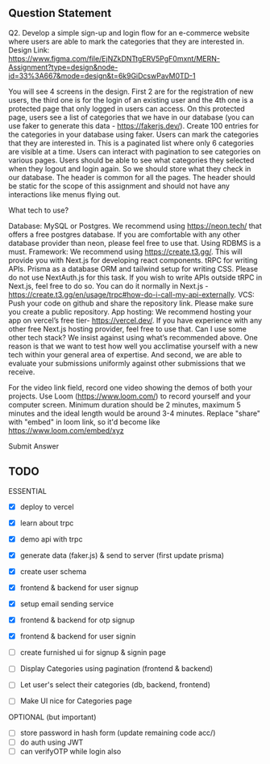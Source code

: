 
## Question Statement

Q2. Develop a simple sign-up and login flow for an e-commerce website where users are able to mark the categories that they are interested in. Design Link: https://www.figma.com/file/EjNZkDNTtgERV5PgF0mxnt/MERN-Assignment?type=design&node-id=33%3A667&mode=design&t=6k9GiDcswPavM0TD-1

You will see 4 screens in the design. First 2 are for the registration of new users, the third one is for the login of an existing user and the 4th one is a protected page that only logged in users can access. On this protected page, users see a list of categories that we have in our database (you can use faker to generate this data - https://fakerjs.dev/). Create 100 entries for the categories in your database using faker. Users can mark the categories that they are interested in. This is a paginated list where only 6 categories are visible at a time. Users can interact with pagination to see categories on various pages. Users should be able to see what categories they selected when they logout and login again. So we should store what they check in our database.
The header is common for all the pages. The header should be static for the scope of this assignment and should not have any interactions like menus flying out.

What tech to use?

Database: MySQL or Postgres. We recommend using https://neon.tech/ that offers a free postgres database. If you are comfortable with any other database provider than neon, please feel free to use that. Using RDBMS is a must.
Framework: We recommend using https://create.t3.gg/. This will provide you with Next.js for developing react components. tRPC for writing APIs. Prisma as a database ORM and tailwind setup for writing CSS. Please do not use NextAuth.js for this task. If you wish to write APIs outside tRPC in Next.js, feel free to do so. You can do it normally in Next.js - https://create.t3.gg/en/usage/trpc#how-do-i-call-my-api-externally.
VCS: Push your code on github and share the repository link. Please make sure you create a public repository.
App hosting: We recommend hosting your app on vercel’s free tier- https://vercel.dev/. If you have experience with any other free Next.js hosting provider, feel free to use that.
Can I use some other tech stack?
We insist against using what’s recommended above.
One reason is that we want to test how well you acclimatise yourself with a new tech within your general area of expertise.
And second, we are able to evaluate your submissions uniformly against other submissions that we receive.

For the video link field, record one video showing the demos of both your projects. Use Loom (https://www.loom.com/) to record yourself and your computer screen. Minimum duration should be 2 minutes, maximum 5 minutes and the ideal length would be around 3-4 minutes. Replace "share" with "embed" in loom link, so it'd become like https://www.loom.com/embed/xyz

Submit Answer

## TODO

ESSENTIAL 
- [x] deploy to vercel
- [x] learn about trpc
- [x] demo api with trpc
- [x] generate data (faker.js) & send to server (first update prisma)

- [x] create user schema
- [x] frontend & backend for user signup
- [x] setup email sending service
- [x] frontend & backend for otp signup
- [x] frontend & backend for user signin
- [ ] create furnished ui for signup & signin page

- [ ] Display Categories using pagination (frontend & backend)
- [ ] Let user's select their categories (db, backend, frontend)
- [ ] Make UI nice for Categories page

OPTIONAL (but important)
- [ ] store password in hash form (update remaining code acc/)
- [ ] do auth using JWT 
- [ ] can verifyOTP while login also